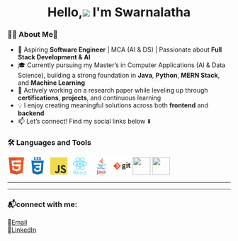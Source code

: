<h1 align="center"> Hello,<img src="https://media.giphy.com/media/hvRJCLFzcasrR4ia7z/giphy.gif" width="30px"/> I'm Swarnalatha </h1>

### :woman_technologist: About Me🚀 

- 💼 Aspiring **Software Engineer** | MCA (AI & DS) | Passionate about **Full Stack Development & AI**  
- 🎓 Currently pursuing my Master’s in Computer Applications (AI & Data Science), building a strong foundation in **Java**, **Python**, **MERN Stack**, and **Machine Learning**  
- 🧠 Actively working on a research paper while leveling up through **certifications**, **projects**, and continuous learning  
- 💡 I enjoy creating meaningful solutions across both **frontend** and **backend**  
- 📫 Let’s connect! Find my social links below ⬇️


  

### :hammer_and_wrench: Languages and Tools 
<div>
  <img src="https://github.com/devicons/devicon/blob/master/icons/html5/html5-original.svg" title="HTML5" alt="HTML" width="40" height="40"/>&nbsp;
  <img src="https://github.com/devicons/devicon/blob/master/icons/css3/css3-plain-wordmark.svg"  title="CSS3" alt="CSS" width="40" height="40"/>&nbsp;
  <img src="https://github.com/devicons/devicon/blob/master/icons/javascript/javascript-original.svg" title="JavaScript" alt="JavaScript" width="40" height="40"/>&nbsp;
  <img src="https://github.com/devicons/devicon/blob/master/icons/react/react-original-wordmark.svg" title="React" alt="React" width="40" height="40"/>&nbsp;
  <img src="https://github.com/devicons/devicon/blob/master/icons/java/java-original-wordmark.svg" title="Java" alt="Java" width="40" height="40"/>&nbsp;
  <img src="https://github.com/devicons/devicon/blob/master/icons/git/git-original-wordmark.svg" title="Git" **alt="Git" width="40" height="40"/>
  <img height="40" width="40" src="https://img.icons8.com/color/48/000000/mongodb.png"/>
  <img height="40" width="40" src="https://img.icons8.com/color/48/000000/nodejs.png"/> 
</div>  
<hr>

---
### 📬connect with me:
📧[Email](swarna082002@gmail.com)  
🔗[LinkedIn]([https://www.linkedin.com/in/your-linkedin-id/](https://www.linkedin.com/in/swarna23/))




